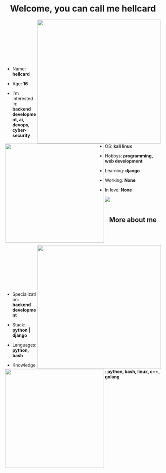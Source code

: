 <h1 align="center">Welcome, you can call me hellcard</h1>
<img align="right" src="https://github.com/hellcard/hellcard/blob/main/assets/arlecchino_main.jpg" width="400" />
<img align="left" src="https://github.com/hellcard/hellcard/blob/main/assets/about_me.jpg" width="320" />
<br> <br> <br> <br> <br> <br> <br> <br>

- Name: **hellcard**

- Age: **16**

- I'm interested in: **backend development, ai, devops, cyber-security**

- OS: **kali linux**
  
- Hobbys: **programming, web development**

- Learning: **django**

- Working: **None**

- In love: **None**


<img src="https://github-readme-stats.vercel.app/api?username=hellcard&show_icons=true&theme=shadow_red&hide_border=true">
<br> <br>
<h2 align="center">More about me</h2>
<br> <br> <br>
<img align="right" src="https://github.com/hellcard/hellcard/blob/main/assets/skills.jpg" width="400" />
<img align="left" src="https://github.com/hellcard/hellcard/blob/main/assets/my_skills.jpg" width="320" />
<br> <br> <br> <br> <br> <br> <br> <br>

- Specialization: **backend development**

- Stack: **python | django**

- Languages: **python, bash**

- Knowledge: **python, bash, linux, c++, golang**
